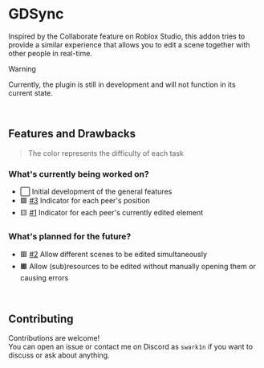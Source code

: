 # GDSync
Inspired by the Collaborate feature on Roblox Studio, this addon tries to provide a similar experience that allows you to edit a scene together with other people in real-time.

> [!WARNING]  
> Currently, the plugin is still in development and will not function in its current state.
<br>

## Features and Drawbacks
> The color represents the difficulty of each task

### What's currently being worked on?
- ⬜ Initial development of the general features
- 🟩 [#3](https://github.com/Swarkin/GDSync/issues/3) Indicator for each peer's position
- 🟨 [#1](https://github.com/Swarkin/GDSync/issues/1) Indicator for each peer's currently edited element

### What's planned for the future?
- 🟥 [#2](https://github.com/Swarkin/GDSync/issues/2) Allow different scenes to be edited simultaneously
- 🟧 Allow (sub)resources to be edited without manually opening them or causing errors
<br>

## Contributing
Contributions are welcome!<br>
You can open an issue or contact me on Discord as `swark1n` if you want to discuss or ask about anything.
